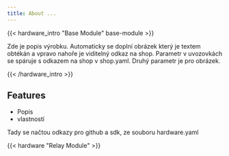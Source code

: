 ```yaml
---
title: About ...
---
```


{{< hardware_intro "Base Module" base-module >}}

Zde je popis výrobku. Automaticky se doplní obrázek který je textem obtékán a vpravo nahoře je viditelný odkaz na shop. Parametr v uvozovkách se spáruje s odkazem na shop v shop.yaml. Druhý parametr je pro obrázek.

{{< /hardware_intro >}}

## Features

  * Popis
  * vlastností

Tady se načtou odkazy pro github a sdk, ze souboru hardware.yaml

{{< hardware "Relay Module" >}}
